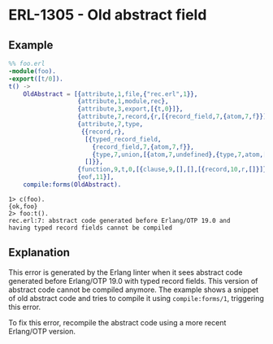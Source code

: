 # ERL-1305 - Old abstract field

## Example

```erlang
%% foo.erl
-module(foo).
-export([t/0]).
t() ->
    OldAbstract = [{attribute,1,file,{"rec.erl",1}},
                   {attribute,1,module,rec},
                   {attribute,3,export,[{t,0}]},
                   {attribute,7,record,{r,[{record_field,7,{atom,7,f}}]}},
                   {attribute,7,type,
                    {{record,r},
                     [{typed_record_field,
                       {record_field,7,{atom,7,f}},
                       {type,7,union,[{atom,7,undefined},{type,7,atom,[]}]}}],
                     []}},
                   {function,9,t,0,[{clause,9,[],[],[{record,10,r,[]}]}]},
                   {eof,11}],
    compile:forms(OldAbstract).
```

```
1> c(foo).
{ok,foo}
2> foo:t().
rec.erl:7: abstract code generated before Erlang/OTP 19.0 and
having typed record fields cannot be compiled
```

## Explanation

This error is generated by the Erlang linter when it sees abstract code
generated before Erlang/OTP 19.0 with typed record fields. This version
of abstract code cannot be compiled anymore. The example shows a snippet
of old abstract code and tries to compile it using `compile:forms/1`,
triggering this error.

To fix this error, recompile the abstract code using a more recent Erlang/OTP
version.
